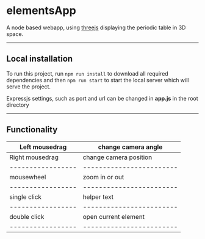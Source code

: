 # elementsApp

A node based webapp, using [threejs](threejs.org) displaying the periodic table in 3D space.

---

## Local installation

To run this project, run `npm run install` to download all required dependencies and then
`npm run start` to start the local server which will serve the project.

Expressjs settings, such as port and url can be changed in **app.js** in the root directory

---

## Functionality

| Left mousedrag  | change camera angle    |
|-----------------|------------------------|
| Right mousedrag | change camera position |
|-----------------|------------------------|
| mousewheel      | zoom in or out         |
|-----------------|------------------------|
| single click    | helper text            |
|-----------------|------------------------|
| double click    | open current element   |
|-----------------|------------------------|
